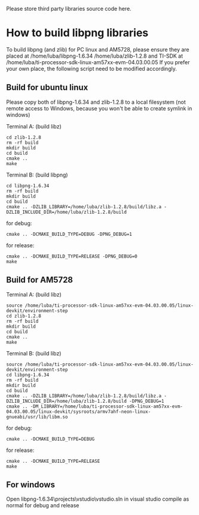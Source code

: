 Please store third party libraries source code here. 

# How to build libpng libraries
To build libpng (and zlib) for PC linux and AM5728, please ensure they are placed at 
/home/luba/libpng-1.6.34
/home/luba/zlib-1.2.8
and TI-SDK at
/home/luba/ti-processor-sdk-linux-am57xx-evm-04.03.00.05
If you prefer your own place, the following script need to be modified accordingly.

## Build for ubuntu linux
Please copy both of libpng-1.6.34 and zlib-1.2.8 to a local filesystem 
(not remote access to Windows, because you won't be able to create symlink in windows)

Terminal A: (build libz)
```
cd zlib-1.2.8
rm -rf build
mkdir build
cd build
cmake ..
make
```
Terminal B: (build libpng)
```
cd libpng-1.6.34
rm -rf build
mkdir build
cd build
cmake .. -DZLIB_LIBRARY=/home/luba/zlib-1.2.8/build/libz.a -DZLIB_INCLUDE_DIR=/home/luba/zlib-1.2.8/build 
```
for debug:
```
cmake .. -DCMAKE_BUILD_TYPE=DEBUG -DPNG_DEBUG=1 
```
for release:
```
cmake .. -DCMAKE_BUILD_TYPE=RELEASE -DPNG_DEBUG=0
make 
```
## Build for AM5728
Terminal A: (build libz)
```
source /home/luba/ti-processor-sdk-linux-am57xx-evm-04.03.00.05/linux-devkit/environment-step
cd zlib-1.2.8
rm -rf build
mkdir build
cd build
cmake ..
make
```
Terminal B: (build libz)
```
source /home/luba/ti-processor-sdk-linux-am57xx-evm-04.03.00.05/linux-devkit/environment-step
cd libpng-1.6.34
rm -rf build
mkdir build
cd build
cmake .. -DZLIB_LIBRARY=/home/luba/zlib-1.2.8/build/libz.a -DZLIB_INCLUDE_DIR=/home/luba/zlib-1.2.8/build -DPNG_DEBUG=1
cmake .. -DM_LIBRARY=/home/luba/ti-processor-sdk-linux-am57xx-evm-04.03.00.05/linux-devkit/sysroots/armv7ahf-neon-linux-gnueabi/usr/lib/libm.so
```
for debug:
```
cmake .. -DCMAKE_BUILD_TYPE=DEBUG
```
for release:
```
cmake .. -DCMAKE_BUILD_TYPE=RELEASE
make 
```

## For windows

Open libpng-1.6.34\projects\vstudio\vstudio.sln in visual studio
compile as normal for debug and release
